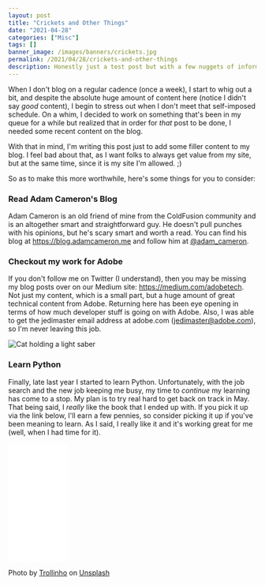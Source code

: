 ```yaml
---
layout: post
title: "Crickets and Other Things"
date: "2021-04-28"
categories: ["Misc"]
tags: []
banner_image: /images/banners/crickets.jpg
permalink: /2021/04/28/crickets-and-other-things
description: Honestly just a test post but with a few nuggets of information
---
```


When I don't blog on a regular cadence (once a week), I start to whig out a bit, and despite the absolute huge amount of content here (notice I didn't say *good* content), I begin to stress out when I don't meet that self-imposed schedule. On a whim, I decided to work on something that's been in my queue for a while but realized that in order for *that* post to be done, I needed some recent content on the blog. 

With that in mind, I'm writing this post just to add some filler content to my blog. I feel bad about that, as I want folks to always get value from my site, but at the same time, since it is my site I'm allowed. ;)

So as to make this more worthwhile, here's some things for you to consider:

### Read Adam Cameron's Blog

Adam Cameron is an old friend of mine from the ColdFusion community and is an altogether smart and straightforward guy. He doesn't pull punches with his opinions, but he's scary smart and worth a read. You can find his blog at <https://blog.adamcameron.me> and follow him at [@adam_cameron](https://twitter.com/adam_cameron).

### Checkout my work for Adobe

If you don't follow me on Twitter (I understand), then you may be missing my blog posts over on our Medium site: <https://medium.com/adobetech>. Not just my content, which is a small part, but a huge amount of great technical content from Adobe. Returning here has been eye opening in terms of how much developer stuff is going on with Adobe. Also, I was able to get the jedimaster email address at adobe.com (jedimaster@adobe.com), so I'm never leaving this job.

<p>
<img data-src="https://static.raymondcamden.com/images/2021/04/cat_saber.png" alt="Cat holding a light saber" class="lazyload imgborder imgcenter">
</p>

### Learn Python

Finally, late last year I started to learn Python. Unfortunately, with the job search and the new job keeping me busy, my time to *continue* my learning has come to a stop. My plan is to try real hard to get back on track in May. That being said, I *really* like the book that I ended up with. If you pick it up via the link below, I'll earn a few pennies, so consider picking it up if you've been meaning to learn. As I said, I really like it and it's working great for me (well, when I had time for it).

<iframe style="width:120px;height:240px;" marginwidth="0" marginheight="0" scrolling="no" frameborder="0" src="//ws-na.amazon-adsystem.com/widgets/q?ServiceVersion=20070822&OneJS=1&Operation=GetAdHtml&MarketPlace=US&source=ac&ref=qf_sp_asin_til&ad_type=product_link&tracking_id=raymondcamd06-20&marketplace=amazon&amp;region=US&placement=1593279280&asins=1593279280&linkId=d753a7ebc6593c93c8e2ceebab1bc63f&show_border=true&link_opens_in_new_window=true&price_color=333333&title_color=0066c0&bg_color=ffffff">
    </iframe>

Photo by <a href="https://unsplash.com/@trollinho?utm_source=unsplash&utm_medium=referral&utm_content=creditCopyText">Trollinho</a> on <a href="https://unsplash.com/s/photos/crickets?utm_source=unsplash&utm_medium=referral&utm_content=creditCopyText">Unsplash</a>
  